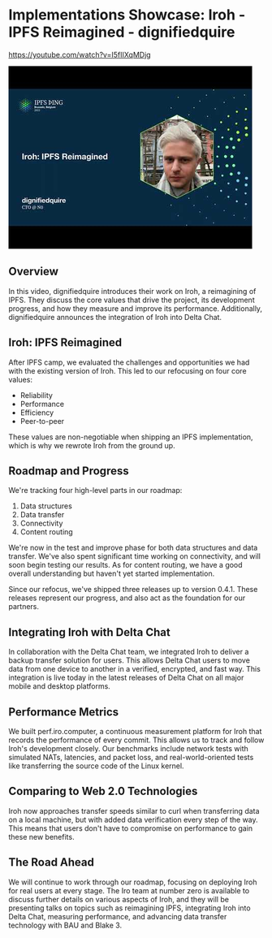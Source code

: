 # Implementations Showcase: Iroh - IPFS Reimagined - dignifiedquire

<https://youtube.com/watch?v=I5fIIXqMDjg>

![image for Implementations Showcase: Iroh - IPFS Reimagined - dignifiedquire](/thing23/I5fIIXqMDjg.jpg)

## Overview

In this video, dignifiedquire introduces their work on Iroh, a reimagining of IPFS. They discuss the core values that drive the project, its development progress, and how they measure and improve its performance. Additionally, dignifiedquire announces the integration of Iroh into Delta Chat.

## Iroh: IPFS Reimagined

After IPFS camp, we evaluated the challenges and opportunities we had with the existing version of Iroh. This led to our refocusing on four core values:

- Reliability
- Performance
- Efficiency
- Peer-to-peer

These values are non-negotiable when shipping an IPFS implementation, which is why we rewrote Iroh from the ground up.

## Roadmap and Progress

We're tracking four high-level parts in our roadmap:

1. Data structures
2. Data transfer
3. Connectivity
4. Content routing

We're now in the test and improve phase for both data structures and data transfer. We've also spent significant time working on connectivity, and will soon begin testing our results. As for content routing, we have a good overall understanding but haven't yet started implementation.

Since our refocus, we've shipped three releases up to version 0.4.1. These releases represent our progress, and also act as the foundation for our partners.

## Integrating Iroh with Delta Chat

In collaboration with the Delta Chat team, we integrated Iroh to deliver a backup transfer solution for users. This allows Delta Chat users to move data from one device to another in a verified, encrypted, and fast way. This integration is live today in the latest releases of Delta Chat on all major mobile and desktop platforms.

## Performance Metrics

We built perf.iro.computer, a continuous measurement platform for Iroh that records the performance of every commit. This allows us to track and follow Iroh's development closely. Our benchmarks include network tests with simulated NATs, latencies, and packet loss, and real-world-oriented tests like transferring the source code of the Linux kernel.

## Comparing to Web 2.0 Technologies

Iroh now approaches transfer speeds similar to curl when transferring data on a local machine, but with added data verification every step of the way. This means that users don't have to compromise on performance to gain these new benefits.

## The Road Ahead

We will continue to work through our roadmap, focusing on deploying Iroh for real users at every stage. The Iro team at number zero is available to discuss further details on various aspects of Iroh, and they will be presenting talks on topics such as reimagining IPFS, integrating Iroh into Delta Chat, measuring performance, and advancing data transfer technology with BAU and Blake 3.